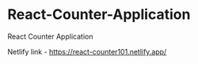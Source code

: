 # React-Counter-Application
React Counter Application

Netlify link - https://react-counter101.netlify.app/